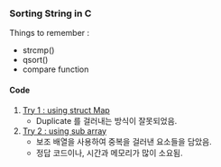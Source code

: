 ### Sorting String in C 

Things to remember : 

* strcmp()
* qsort()
* compare function

#### Code
1. [Try 1 : using struct Map](../1181_sort_string.c)
    * Duplicate 를 걸러내는 방식이 잘못되었음. 
2. [Try 2 : using sub array](../1181_sort_string_2.c)
    * 보조 배열을 사용하여 중복을 걸러낸 요소들을 담았음. 
    * 정답 코드이나, 시간과 메모리가 많이 소요됨.   

